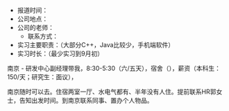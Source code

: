 - 报道时间：
- 公司地点：
- 公司的老师：
  - 联系方式：
- 实习主要职责：（大部分C++，Java比较少，手机端软件）
- 实习时长：（最少实习到9月初）

南京 - 研发中心副经理带我，8:30-5:30（六/五天），宿舍（），薪资（本科生：150/天；研究生：面议），

南京随时可以去。住宿两室一厅、水电气都有、半年没有人住。提前联系HR郭女士，告知出发时间。到南京联系同事、置办个人物品。
